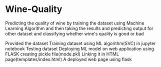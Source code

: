 # Wine-Quality
Predicting the quality of wine by training the dataset using Machine Learning Algorithm and then taking the results and predicting output for other dataset and classifying whether wine's quality is good or bad

Provided the dataset 
Training dataset using ML algorithm(SVC) in jupyter notebook
Testing dataset 
Deploying ML model on web application using FLASK
creating pickle file(mode.pkl)
Linking it in HTML page(templates/index.html)
A deployed web page using flask
